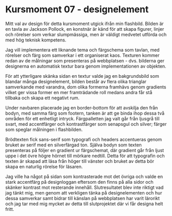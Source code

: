 Kursmoment 07 - designelement
=======================

Mitt val av design för detta kursmoment utgick ifrån min flashbild. Bilden är en tavla av Jackson Pollock, en konstnär är känd för att skapa figurer, linjer och rörelser som verkar slumpmässiga, men är väldigt medvetet utförda och med hög teknisk kompetens.

Jag vill implementera ett liknande tema och färgschema som tavlan, med rörelser och färg som samverkar i ett organiserat kaos. Texturen kommer redan av de målningar som presenteras på webbplatsen - dvs. bilderna ger designerna en automatisk textur bara genom implementationen av objekten.

För att ytterligare skänka sidan en textur valde jag en bakgrundsbild som blandar många designelement, bilden består av flera olika trianglar samverkande med varandra, dom olika formerna framhävs genom gradients vilket ger vissa former en mer framträdande roll medans andra får stå tillbaka och skapa ett negativt rum.

Under navbaren placerade jag en border-bottom för att avskilja den från bodyn, med samma färg som footern, tanken är att ge binda ihop dessa två områden för ett enhetligt intryck. Färgpalletten jag valt går från ljusgrå till svart, med accentfärger och kontrastfärger som senapsgul och silver; färger som speglar målningen i flashbilden.

Brödtexten fick sans-serif som typografi och headers accentueras genom bruket av serif med en silverfärgad ton. Själva bodyn som texten presenteras på följer en gradient ur färgschemat, där gradient går från ljust uppe i det övre högre hörnet till mörkare nedtill. Detta för att typografin och texten är skapad att läsa från höger till vänster och bruket av detta bör skapa en naturlig rörelse för läsaren.

Jag ville ha något på sidan som kontrasterade mot det övriga och valde en stark accentfärg på designloggan eftersom den finns på alla sidor och skänker kontrast mot resterande innehåll. Slutresultatet blev inte riktigt vad jag tänkt mig, men genom att verkligen tänka på designelementen och hur dessa samverkar samt bidrar till känslan på webbplatsen har varit lärorikt och jag tar med mig mycket av detta till slutprojektet där vi får designa helt fritt.
